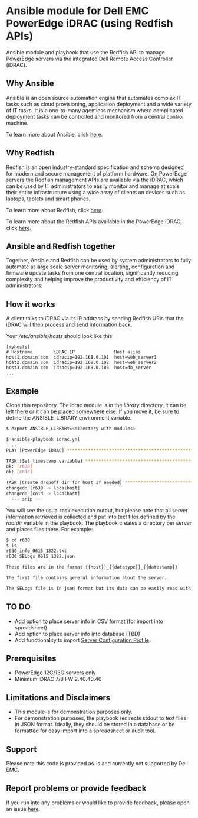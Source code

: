 # Ansible module for Dell EMC PowerEdge iDRAC (using Redfish APIs)

Ansible module and playbook that use the Redfish API to manage PowerEdge servers via the integrated Dell Remote Access Controller (iDRAC).

## Why Ansible

Ansible is an open source automation engine that automates complex IT tasks such as cloud provisioning, application deployment and a wide variety of IT tasks. It is a one-to-many agentless mechanism where complicated deployment tasks can be controlled and monitored from a central control machine.

To learn more about Ansible, click [here](http://docs.ansible.com/).

## Why Redfish

Redfish is an open industry-standard specification and schema designed for modern and secure management of platform hardware. On PowerEdge servers the Redfish management APIs are available via the iDRAC, which can be used by IT administrators to easily monitor and manage at scale their entire infrastructure using a wide array of clients on devices such as laptops, tablets and smart phones. 

To learn more about Redfish, click [here](https://www.dmtf.org/standards/redfish).

To learn more about the Redfish APIs available in the PowerEdge iDRAC, click [here](http://en.community.dell.com/techcenter/extras/m/white_papers/20443207).

## Ansible and Redfish together

Together, Ansible and Redfish can be used by system administrators to fully automate at large scale server monitoring, alerting, configuration and firmware update tasks from one central location, significantly reducing complexity and helping improve the productivity and efficiency of IT administrators.

## How it works

A client talks to iDRAC via its IP address by sending Redfish URIs that the iDRAC will then process and send information back.

Your */etc/ansible/hosts* should look like this:

```
[myhosts]
# Hostname        iDRAC IP               Host alias
host1.domain.com  idracip=192.168.0.101  host=web_server1
host2.domain.com  idracip=192.168.0.102  host=web_server2
host3.domain.com  idracip=192.168.0.103  host=db_server
...
```

## Example

Clone this repository. The idrac module is in the *library* directory, it can be left there or it can be placed somewhere else. If you move it, be sure to define the ANSIBLE_LIBRARY environment variable.

```bash
$ export ANSIBLE_LIBRARY=<directory-with-modules>

$ ansible-playbook idrac.yml
  ...
PLAY [PowerEdge iDRAC] *********************************************************

TASK [Set timestamp variable] **************************************************
ok: [r630]
ok: [cn1d]

TASK [Create dropoff dir for host if needed] ***********************************
changed: [r630 -> localhost]
changed: [cn1d -> localhost]
  --- snip ---
```

You will see the usual task execution output, but please note that all server information retrieved is collected and put into text files defined by the *rootdir* variable in the playbook. The playbook creates a directory per server and places files there. For example:

```bash
$ cd r630
$ ls
r630_info_0615_1322.txt
r630_SELogs_0615_1322.json

These files are in the format {{host}}_{{datatype}}_{{datestamp}}

The first file contains general information about the server.

The SELogs file is in json format but its data can be easily read with any json parser. 
```

## TO DO

  - Add option to place server info in CSV format (for import into spreadsheet).
  - Add option to place server info into database (TBD)
  - Add functionality to import [Server Configuration Profile](http://en.community.dell.com/techcenter/extras/m/white_papers/20269601).

## Prerequisites

  - PowerEdge 12G/13G servers only
  - Minimum iDRAC 7/8 FW 2.40.40.40

## Limitations and Disclaimers

  - This module is for demonstration purposes only.
  - For demonstration purposes, the playbook redirects stdout to text files in JSON format. Ideally, they should be stored in a database or be formatted for easy import into a spreadsheet or audit tool.

## Support

Please note this code is provided as-is and currently not supported by Dell EMC.

## Report problems or provide feedback

If you run into any problems or would like to provide feedback, please open an issue [here](https://github.com/dell/idrac-ansible-module/issues).
